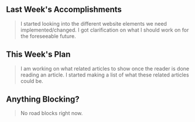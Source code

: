 ## Last Week's Accomplishments

> I started looking into the different website elements we need implemented/changed. I got clarification on what I should work on for the foreseeable future.

## This Week's Plan

> I am working on what related articles to show once the reader is done reading an article. I started making a list of what these related articles could be.

## Anything Blocking?

> No road blocks right now.
